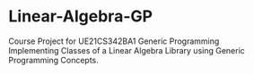 # Linear-Algebra-GP
Course Project for UE21CS342BA1 Generic Programming \
Implementing Classes of a Linear Algebra Library using Generic Programming Concepts.
